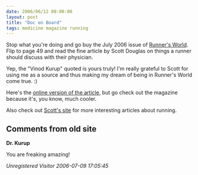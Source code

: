 ```yaml
---
date: 2006/06/12 00:00:00
layout: post
title: "Doc on Board"
tags: medicine magazine running
---
```


Stop what you're doing and go buy the July 2006 issue of [Runner's World](http://www.runnersworld.com). Flip to page 49 and read the fine article by Scott Douglas on things a runner should discuss with their physician.

Yep, the "Vinod Kurup" quoted is yours truly! I'm really grateful to Scott for using me as a source and thus making my dream of being in Runner's World come true. :)

Here's the [online version of the article](http://www.runnersworld.com/article/0,5033,s6-78-0-0-9823,00.html), but go check out the magazine because it's, you know, much cooler.

Also check out [Scott's site](http://www.scottdouglas.biz) for more
interesting articles about running.

<div id="comment-box">
<h2>Comments from old site</h2>

<div class="one-comment">
<p><b>Dr. Kurup</b></p>
<p>
You are freaking amazing!
</p>
<address class="signature">
<span class="author">Unregistered Visitor</span>
<span class="date">2006-07-09 17:05:45</span>
</address>
</div>

</div>
